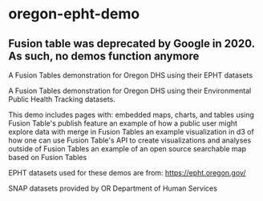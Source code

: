 # oregon-epht-demo

## Fusion table was deprecated by Google in 2020. As such, no demos function anymore

A Fusion Tables demonstration for Oregon DHS using their EPHT datasets

A Fusion Tables demonstration for Oregon DHS using their Environmental Public Health Tracking datasets.

This demo includes pages with: embedded maps, charts, and tables using Fusion Table's publish feature an example of how a public user might explore data with merge in Fusion Tables an example visualization in d3 of how one can use Fusion Table's API to create visualizations and analyses outside of Fusion Tables an example of an open source searchable map based on Fusion Tables

EPHT datasets used for these demos are from: https://epht.oregon.gov/

SNAP datasets provided by OR Department of Human Services
